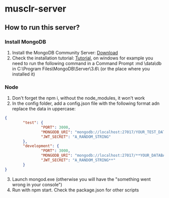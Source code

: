 # musclr-server

## How to run this server?

### Install MongoDB
1. Install the MongoDB Community Server:  [Download](https://www.mongodb.com/download-center?jmp=nav#community)
2. Check the installation tutorial: [Tutorial](https://docs.mongodb.com/manual/administration/install-community/), on windows for example you need to run the following command in a Command Prompt :md \data\db in C:\Program Files\MongoDB\Server\3.6\ (or the place where you installed it)

### Node
1. Don't forget the npm i, without the node_modules, it won't work
2. In the config folder, add a config.json file with the following format adn replace the data in uppercase:

```json
{
		"test": {
				"PORT": 3000,
				"MONGODB_URI": "mongodb://localhost:27017/YOUR_TEST_DATABASE",
				"JWT_SECRET": "A_RANDOM_STRING"
		},
		"development": {
				"PORT": 3000,
				"MONGODB_URI": "mongodb://localhost:27017/**YOUR_DATABASE",
				"JWT_SECRET": "A_RANDOM_STRING**"
		}
}
```
3. Launch mongod.exe (otherwise you will have the "something went wrong in your console")
4. Run with npm start. Check the package.json for other scripts
